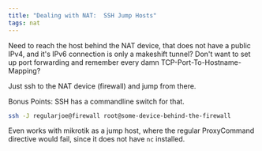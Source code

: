 ```yaml
---
title: "Dealing with NAT:  SSH Jump Hosts"
tags: nat
---
```


Need to reach the host behind the NAT device, that does not have a public
IPv4, and it's IPv6 connection is only a makeshift tunnel?
Don't want to set up port forwarding and remember every damn
TCP-Port-To-Hostname-Mapping?

Just ssh to the NAT device (firewall) and jump from there.

Bonus Points:  SSH has a commandline switch for that.

```bash
ssh -J regularjoe@firewall root@some-device-behind-the-firewall
```

Even works with mikrotik as a jump host, where the regular ProxyCommand
directive would fail, since it does not have `nc` installed.
